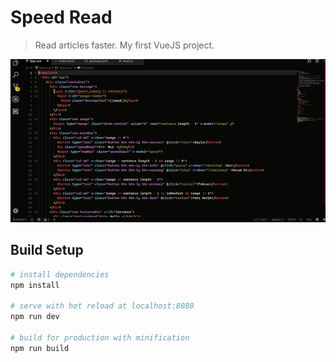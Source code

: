 # Speed Read

> Read articles faster. My first VueJS project. 

![Speed Read](project.gif)

## Build Setup

``` bash
# install dependencies
npm install

# serve with hot reload at localhost:8080
npm run dev

# build for production with minification
npm run build
```

